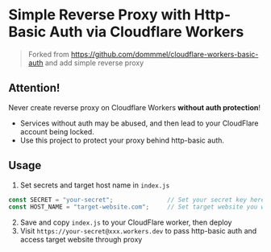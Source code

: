 # Simple Reverse Proxy with Http-Basic Auth via Cloudflare Workers

> Forked from https://github.com/dommmel/cloudflare-workers-basic-auth and add simple reverse proxy

## Attention!
Never create reverse proxy on Cloudflare Workers **without auth protection**! 

- Services without auth may be abused, and then lead to your CloudFlare account being locked.
- Use this project to protect your proxy behind http-basic auth.

## Usage
1. Set secrets and target host name in `index.js`
```javascript
const SECRET = "your-secret";               // Set your secret key here
const HOST_NAME = "target-website.com";     // Set target website you want to proxy here
```
2. Save and copy `index.js` to your CloudFlare worker, then deploy
3. Visit `https://your-secret@xxx.workers.dev` to pass http-basic auth and access target website through proxy
